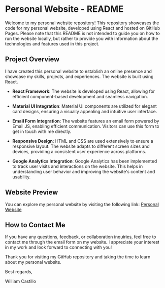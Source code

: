 # Personal Website - README

Welcome to my personal website repository! This repository showcases the code for my personal website, developed using React and hosted on GitHub Pages. Please note that this README is not intended to guide you on how to run the website locally, but rather to provide you with information about the technologies and features used in this project.

## Project Overview

I have created this personal website to establish an online presence and showcase my skills, projects, and experiences. The website is built using React.

- **React Framework**: The website is developed using React, allowing for efficient component-based development and seamless navigation.
  
- **Material UI Integration**: Material UI components are utilized for elegant card designs, ensuring a visually appealing and intuitive user interface.

- **Email Form Integration**: The website features an email form powered by Email JS, enabling efficient communication. Visitors can use this form to get in touch with me directly.

- **Responsive Design**: HTML and CSS are used extensively to ensure a responsive layout. The website adapts to different screen sizes and devices, providing a consistent user experience across platforms.

- **Google Analytics Integration**: Google Analytics has been implemented to track user visits and interactions on the website. This helps in understanding user behavior and improving the website's content and usability.

## Website Preview

You can explore my personal website by visiting the following link: [Personal Website](https://williamericcastillo.github.io/wecastillo)

## How to Contact Me

If you have any questions, feedback, or collaboration inquiries, feel free to contact me through the email form on my website. I appreciate your interest in my work and look forward to connecting with you!

Thank you for visiting my GitHub repository and taking the time to learn about my personal website.

Best regards,

William Castillo
